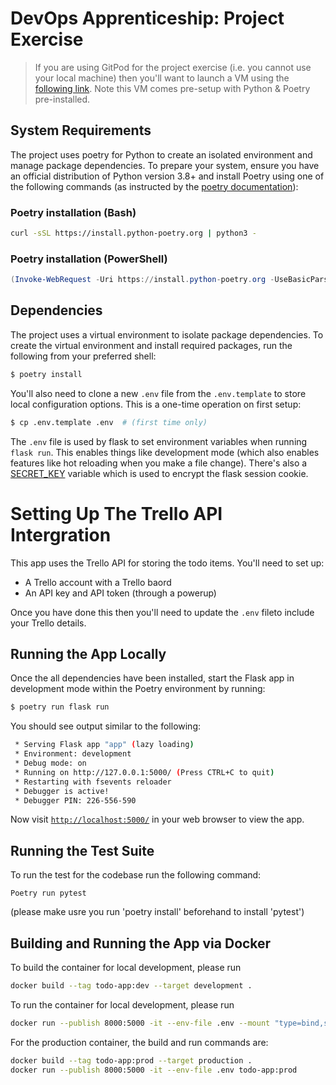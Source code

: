 # DevOps Apprenticeship: Project Exercise

> If you are using GitPod for the project exercise (i.e. you cannot use your local machine) then you'll want to launch a VM using the [following link](https://gitpod.io/#https://github.com/CorndelWithSoftwire/DevOps-Course-Starter). Note this VM comes pre-setup with Python & Poetry pre-installed.

## System Requirements

The project uses poetry for Python to create an isolated environment and manage package dependencies. To prepare your system, ensure you have an official distribution of Python version 3.8+ and install Poetry using one of the following commands (as instructed by the [poetry documentation](https://python-poetry.org/docs/#system-requirements)):

### Poetry installation (Bash)

```bash
curl -sSL https://install.python-poetry.org | python3 -
```

### Poetry installation (PowerShell)

```powershell
(Invoke-WebRequest -Uri https://install.python-poetry.org -UseBasicParsing).Content | py -
```

## Dependencies

The project uses a virtual environment to isolate package dependencies. To create the virtual environment and install required packages, run the following from your preferred shell:

```bash
$ poetry install
```

You'll also need to clone a new `.env` file from the `.env.template` to store local configuration options. This is a one-time operation on first setup:

```bash
$ cp .env.template .env  # (first time only)
```

The `.env` file is used by flask to set environment variables when running `flask run`. This enables things like development mode (which also enables features like hot reloading when you make a file change). There's also a [SECRET_KEY](https://flask.palletsprojects.com/en/1.1.x/config/#SECRET_KEY) variable which is used to encrypt the flask session cookie.

# Setting Up The Trello API Intergration

This app uses the Trello API for storing the todo items. You'll need to set up:
* A Trello account with a Trello baord
* An API key and API token (through a powerup)

Once you have done this then you'll need to update the `.env` fileto include your Trello details.

## Running the App Locally

Once the all dependencies have been installed, start the Flask app in development mode within the Poetry environment by running:
```bash
$ poetry run flask run
```

You should see output similar to the following:
```bash
 * Serving Flask app "app" (lazy loading)
 * Environment: development
 * Debug mode: on
 * Running on http://127.0.0.1:5000/ (Press CTRL+C to quit)
 * Restarting with fsevents reloader
 * Debugger is active!
 * Debugger PIN: 226-556-590
```
Now visit [`http://localhost:5000/`](http://localhost:5000/) in your web browser to view the app.

## Running the Test Suite
To run the test for the codebase run the following command:
```
Poetry run pytest
```
(please make usre you run 'poetry install' beforehand to install 'pytest')

## Building and Running the App via Docker
To build the container for local development, please run
```bash
docker build --tag todo-app:dev --target development .
```
To run the container for local development, please run
```bash
docker run --publish 8000:5000 -it --env-file .env --mount "type=bind,source=$(pwd)/todo_app,target=/app/todo_app" todo-app:dev
```
For the production container, the build and run commands are:
```bash
docker build --tag todo-app:prod --target production .
docker run --publish 8000:5000 -it --env-file .env todo-app:prod
```